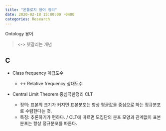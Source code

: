 ```yaml
---
title: "온톨로지 용어 정리"
date: 2020-02-18 15:00:00 -0400
categories: Research
---
```

Ontology 용어

> <-> 헷갈리는 개념

## C 
* Class frequency 계급도수
  + <-> Relative frequency 상대도수
  
* Central Limit Theorem 중심극한정리 CLT
  + 정의: 표본의 크기가 커지면 표본분포는 항상 평균값을 중심으로 하는 정규분포로 수렴한다는 것.
  + 특징: 추론하기가 편하다. / CLT에 따르면 모집단의 분포 모양과 관계없이 표본분포는 항상 정규분포를 따른다. 

